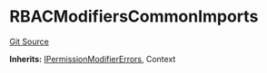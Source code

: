 # RBACModifiersCommonImports
[Git Source](https://github.com/thrackle-io/tron/blob/502533a6ffb2af342c0e88aaf7562842e91b57b1/src/client/token/handler/common/RBACModifiersCommonImports.sol)

**Inherits:**
[IPermissionModifierErrors](/src/common/IErrors.sol/interface.IPermissionModifierErrors.md), Context


